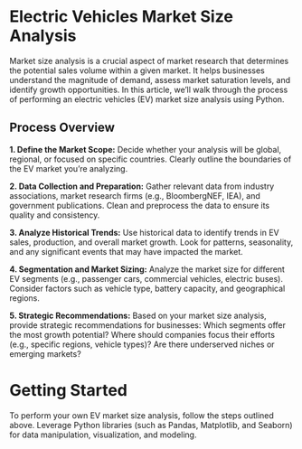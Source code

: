 # Electric Vehicles Market Size Analysis
Market size analysis is a crucial aspect of market research that determines the potential sales volume within a given market. It helps businesses understand the magnitude of demand, assess market saturation levels, and identify growth opportunities. In this article, we’ll walk through the process of performing an electric vehicles (EV) market size analysis using Python.

## Process Overview

**1. Define the Market Scope:**
  Decide whether your analysis will be global, regional, or focused on specific countries.
  Clearly outline the boundaries of the EV market you’re analyzing.

**2. Data Collection and Preparation:**
Gather relevant data from industry associations, market research firms (e.g., BloombergNEF, IEA), and government publications.
Clean and preprocess the data to ensure its quality and consistency.

**3. Analyze Historical Trends:**
Use historical data to identify trends in EV sales, production, and overall market growth.
Look for patterns, seasonality, and any significant events that may have impacted the market.

**4. Segmentation and Market Sizing:**
Analyze the market size for different EV segments (e.g., passenger cars, commercial vehicles, electric buses).
Consider factors such as vehicle type, battery capacity, and geographical regions.

**5. Strategic Recommendations:**
Based on your market size analysis, provide strategic recommendations for businesses:
  Which segments offer the most growth potential?
  Where should companies focus their efforts (e.g., specific regions, vehicle types)?
  Are there underserved niches or emerging markets?
  
# Getting Started
To perform your own EV market size analysis, follow the steps outlined above. Leverage Python libraries (such as Pandas, Matplotlib, and Seaborn) for data manipulation, visualization, and modeling.
